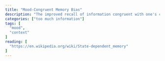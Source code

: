 ```yaml
---
title: "Mood-Congruent Memory Bias"
description: "The improved recall of information congruent with one's current mood."
categories: ["too much information"]
tags: [
  "mood",
  "context"
]
reading: [
  "https://en.wikipedia.org/wiki/State-dependent_memory"
]
---
```


